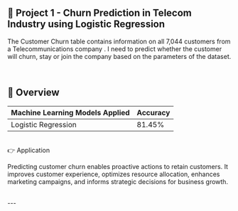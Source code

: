 ## 📌 Project 1 - Churn Prediction in Telecom Industry using Logistic Regression

The Customer Churn table contains information on all 7,044 customers from a Telecommunications company .
I need to predict whether the customer will churn, stay or join the company based on the parameters of the dataset.

<br>

## 📓 Overview

| Machine Learning Models Applied            | Accuracy |
| ----------------- | ------------------------------------------------------------------ |
| Logistic Regression | 81.45% |

<br>
 👉 Application

Predicting customer churn enables proactive actions to retain customers. It improves customer experience, optimizes resource allocation, enhances marketing campaigns, and informs strategic decisions for business growth.

<br>
--- 
<br>





